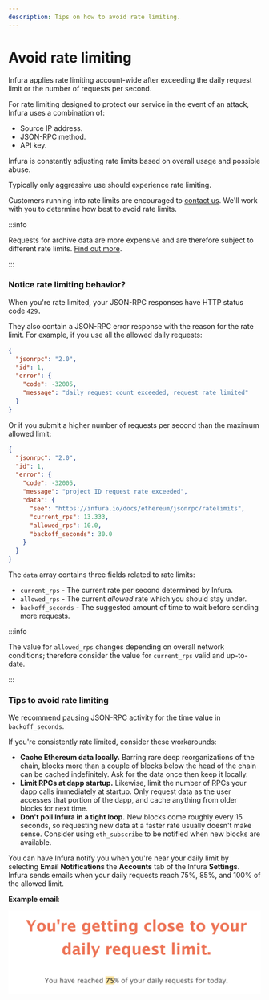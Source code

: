 ```yaml
---
description: Tips on how to avoid rate limiting.
---
```


# Avoid rate limiting

Infura applies rate limiting account-wide after exceeding the daily request limit or the number of requests per second.

For rate limiting designed to protect our service in the event of an attack, Infura uses a combination of:

- Source IP address.
- JSON-RPC method.
- API key.

Infura is constantly adjusting rate limits based on overall usage and possible abuse.

Typically only aggressive use should experience rate limiting.

Customers running into rate limits are encouraged to [contact us](https://www.infura.io/contact). We'll work with you to determine how best to avoid rate limits.

:::info

Requests for archive data are more expensive and are therefore subject to different rate limits. [Find out more](../concepts/archive-data.md#rate-limits).

:::

### Notice rate limiting behavior?

When you're rate limited, your JSON-RPC responses have HTTP status code `429.`

They also contain a JSON-RPC error response with the reason for the rate limit. For example, if you use all the allowed daily requests:

```json
{
  "jsonrpc": "2.0",
  "id": 1,
  "error": {
    "code": -32005,
    "message": "daily request count exceeded, request rate limited"
  }
}
```

Or if you submit a higher number of requests per second than the maximum allowed limit:

```json
{
  "jsonrpc": "2.0",
  "id": 1,
  "error": {
    "code": -32005,
    "message": "project ID request rate exceeded",
    "data": {
      "see": "https://infura.io/docs/ethereum/jsonrpc/ratelimits",
      "current_rps": 13.333,
      "allowed_rps": 10.0,
      "backoff_seconds": 30.0
    }
  }
}
```

The `data` array contains three fields related to rate limits:

- `current_rps` - The current rate per second determined by Infura.
- `allowed_rps` - The current _allowed_ rate which you should stay under.
- `backoff_seconds` - The suggested amount of time to wait before sending more requests.

:::info

The value for `allowed_rps` changes depending on overall network conditions; therefore consider the value for `current_rps` valid and up-to-date.

:::

### Tips to avoid rate limiting

We recommend pausing JSON-RPC activity for the time value in `backoff_seconds`.

If you're consistently rate limited, consider these workarounds:

- **Cache Ethereum data locally.** Barring rare deep reorganizations of the chain, blocks more than a couple of blocks below the head of the chain can be cached indefinitely. Ask for the data once then keep it locally.
- **Limit RPCs at dapp startup.** Likewise, limit the number of RPCs your dapp calls immediately at startup. Only request data as the user accesses that portion of the dapp, and cache anything from older blocks for next time.
- **Don't poll Infura in a tight loop.** New blocks come roughly every 15 seconds, so requesting new data at a faster rate usually doesn't make sense. Consider using `eth_subscribe` to be notified when new blocks are available.

You can have Infura notify you when you're near your daily limit by selecting **Email Notifications** the **Accounts** tab
of the Infura **Settings**. Infura sends emails when your daily requests reach 75%, 85%, and 100% of the allowed limit.

**Example email**:

![](../../../../images/emailexample.png)
